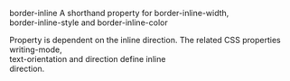 border-inline
    A shorthand property for border-inline-width,  
    border-inline-style and border-inline-color

Property is dependent on the inline direction.
The related CSS properties writing-mode,  
text-orientation and direction define inline  
direction.  
